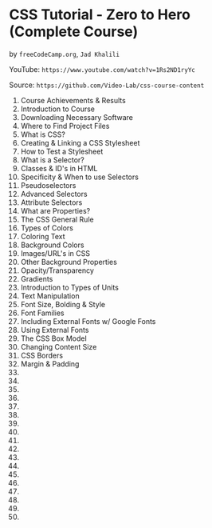 # CSS Tutorial - Zero to Hero (Complete Course)
by `freeCodeCamp.org`, `Jad Khalili`

YouTube: `https://www.youtube.com/watch?v=1Rs2ND1ryYc`

Source: `https://github.com/Video-Lab/css-course-content`

1. Course Achievements & Results
2. Introduction to Course
3. Downloading Necessary Software
4. Where to Find Project Files
5. What is CSS?
6. Creating & Linking a CSS Stylesheet
7. How to Test a Stylesheet
8. What is a Selector?
9. Classes & ID's in HTML
10. Specificity & When to use Selectors
11. Pseudoselectors
12. Advanced Selectors
13. Attribute Selectors
14. What are Properties?
15. The CSS General Rule
16. Types of Colors
17. Coloring Text
18. Background Colors
19. Images/URL's in CSS
20. Other Background Properties
21. Opacity/Transparency
22. Gradients
23. Introduction to Types of Units
24. Text Manipulation
25. Font Size, Bolding & Style
26. Font Families
27. Including External Fonts w/ Google Fonts
28. Using External Fonts
29. The CSS Box Model
30. Changing Content Size
31. CSS Borders
32. Margin & Padding
33.
34.
35.
36.
37.
38.
39.
40.
41.
42.
43.
44.
45.
46.
47.
48.
49.
50.